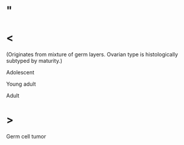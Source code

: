 # "

# <

(Originates from mixture of germ layers. Ovarian type is histologically subtyped by maturity.)

Adolescent

Young adult

Adult

# >

Germ cell tumor
